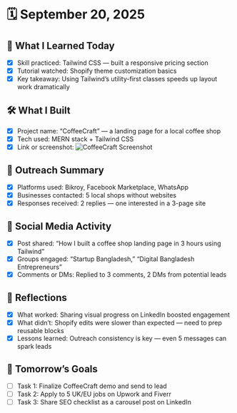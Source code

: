 # 🗓️ September 20, 2025

## 🚀 What I Learned Today

- [x] Skill practiced: Tailwind CSS — built a responsive pricing section
- [x] Tutorial watched: Shopify theme customization basics
- [x] Key takeaway: Using Tailwind’s utility-first classes speeds up layout work dramatically

## 🛠️ What I Built

- [x] Project name: “CoffeeCraft” — a landing page for a local coffee shop
- [x] Tech used: MERN stack + Tailwind CSS
- [x] Link or screenshot: ![CoffeeCraft Screenshot](../assets/screenshots/coffeecraft-sep20.png)

## 📣 Outreach Summary

- [x] Platforms used: Bikroy, Facebook Marketplace, WhatsApp
- [x] Businesses contacted: 5 local shops without websites
- [x] Responses received: 2 replies — one interested in a 3-page site

## 📱 Social Media Activity

- [x] Post shared: “How I built a coffee shop landing page in 3 hours using Tailwind”
- [x] Groups engaged: “Startup Bangladesh,” “Digital Bangladesh Entrepreneurs”
- [x] Comments or DMs: Replied to 3 comments, 2 DMs from potential leads

## 🔁 Reflections

- [x] What worked: Sharing visual progress on LinkedIn boosted engagement
- [x] What didn’t: Shopify edits were slower than expected — need to prep reusable blocks
- [x] Lessons learned: Outreach consistency is key — even 5 messages can spark leads

## 🎯 Tomorrow’s Goals

- [ ] Task 1: Finalize CoffeeCraft demo and send to lead
- [ ] Task 2: Apply to 5 UK/EU jobs on Upwork and Fiverr
- [ ] Task 3: Share SEO checklist as a carousel post on LinkedIn
